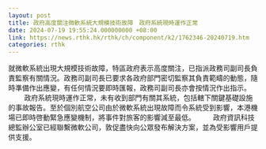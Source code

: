 ```yaml
---
layout: post
title: 政府高度關注微軟系統大規模技術故障　政府系統現時運作正常
date: 2024-07-19 19:55:24.000000000 +08:00
link: https://news.rthk.hk/rthk/ch/component/k2/1762346-20240719.htm
categories: rthk
---
```


就微軟系統出現大規模技術故障，特區政府表示高度關注，已指派政務司副司長負責監察有關情況。政務司副司長已要求各政府部門密切監察其負責範疇的動態，隨時準備作出應變，有任何情況要即時匯報，政務司副司長亦會按情況作出指示。
　　 
政府系統現時運作正常，未有收到部門有關其系統，包括轄下關鍵基礎設施的事故報告。至於個別航空公司由於微軟系統出現故障而令系統受到影響，本港機場已即時啓動緊急應變機制，將事件對旅客的影響減至最低。
　　 
政府資訊科技總監辦公室已經聯繫微軟公司，敦促盡快向公眾發布解決方案，並為受影響用戶提供支援。
